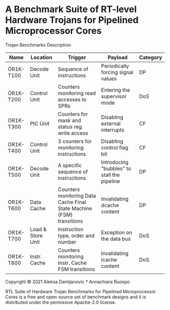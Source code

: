 # A Benchmark Suite of RT-level Hardware Trojans for Pipelined Microprocessor Cores



Trojan Benchmarks Description

| Name       | Location           | Trigger                                                              | Payload                                     | Category  |  
|------------|--------------------|----------------------------------------------------------------------|---------------------------------------------|-----------|
| OR1K-T100  | Decode Unit        | Sequence of instructions                                             | Periodically forcing signal values          | DP        |
| OR1K-T200  | Control Unit       | Counters monitoring read accesses to SPRs                            | Entering the supervisor mode                | DoS       |
| OR1K-T300  | PIC Unit           | Counters for mask and status reg. write access                       | Disabling external interrupts               | CF        |
| OR1K-T400  | Control Unit       | 3 counters for monitoring instructions                               | Disabling control flag bit                  | CF        |
| OR1K-T500  | Decode Unit        | A specific sequence of instructions                                  | Introducing "bubbles" to stall the pipeline | DP        |
| OR1K-T600  | Data Cache         | Counters monitoring Data Cache Final State Machine (FSM) transitions | Invalidating dcache content                 | DP        |
| OR1K-T700  | Load & Store Unit  | Instruction type, order and number                                   | Exception on the data bus                   | DoS       |
| OR1K-T800  | Instr. Cache       | Counters monitoring Instr. Cache FSM transitions                     | Invalidating icache content                 | DoS       |





Copyright © 2021 Aleksa Damljanovic * Annachiara Ruospo

RTL Suite of Hardware Trojan Benchmarks for Pipelined Microprocessor Cores is a free and open-source set of benchmark designs and it is distributed under the permissive Apache-2.0 license.
